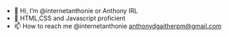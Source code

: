 - 👋 Hi, I’m @internetanthonie or Anthony IRL
- 👀 HTML,CSS and Javascript proficient
- 📫 How to reach me @internetanthonie anthonydgaitherpm@gmail.com

<!---
internetanthonie/internetanthonie is a ✨ special ✨ repository because its `README.md` (this file) appears on your GitHub profile.
You can click the Preview link to take a look at your changes.
--->
